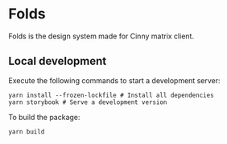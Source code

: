 # Folds

Folds is the design system made for Cinny matrix client.

## Local development

Execute the following commands to start a development server:

```
yarn install --frozen-lockfile # Install all dependencies
yarn storybook # Serve a development version
```

To build the package:

```
yarn build
```
